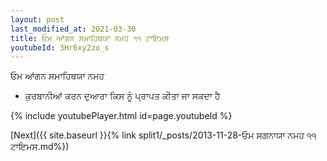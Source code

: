 ```yaml
---
layout: post
last_modified_at: 2021-03-30
title: ਓਮ ਆਂਗਨ ਸਮਾਹਿਥਯਾ ਨਮਹ ੧੧ ਟਾਇਮਸ
youtubeId: 3Hr6xy2zo_s
---
```

 
 
 ਓਮ ਆਂਗਨ ਸਮਾਹਿਥਯਾ ਨਮਹ  
 
 -  ਕੁਰਬਾਨੀਆਂ ਕਰਨ ਦੁਆਰਾ ਕਿਸ ਨੂੰ ਪ੍ਰਾਪਤ ਕੀਤਾ ਜਾ ਸਕਦਾ ਹੈ 
 
  
 
  
 
 
 
 
 
 


{% include youtubePlayer.html id=page.youtubeId %}
 
[Next]({{ site.baseurl }}{% link  split1/_posts/2013-11-28-ਓਮ ਸਗਨਾਯਾ ਨਮਹ ੧੧ ਟਾਇਮਸ.md%})
 

